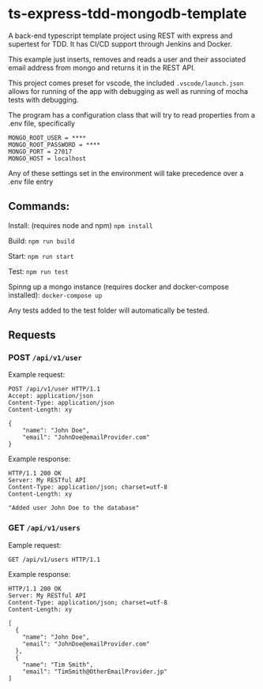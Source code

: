 # ts-express-tdd-mongodb-template
A back-end typescript template project using REST with express and supertest for TDD. It has CI/CD support through Jenkins and Docker. 

This example just inserts, removes and reads a user and their associated email address from mongo and returns it in the REST API.

This project comes preset for vscode, the included ```.vscode/launch.json``` allows for running of the app with debugging as well as running of mocha tests with debugging. 

The program has a configuration class that will try to read properties from a .env file, specifically

```
MONGO_ROOT_USER = ****
MONGO_ROOT_PASSWORD = ****
MONGO_PORT = 27017
MONGO_HOST = localhost
```

Any of these settings set in the environment will take precedence over a .env file entry

## Commands:

Install: (requires node and npm)
``` npm install ```

Build: 
``` npm run build ```

Start:
``` npm run start ```

Test:
``` npm run test ```

Spinng up a mongo instance (requires docker and docker-compose installed): 
``` docker-compose up ``` 

Any tests added to the test folder will automatically be tested. 

## Requests

### POST ```/api/v1/user``` 

Example request:
```
POST /api/v1/user HTTP/1.1
Accept: application/json
Content-Type: application/json
Content-Length: xy

{
    "name": "John Doe",
    "email": "JohnDoe@emailProvider.com"
}
```
Example response:
```
HTTP/1.1 200 OK
Server: My RESTful API
Content-Type: application/json; charset=utf-8
Content-Length: xy

"Added user John Doe to the database" 

```

### GET ```/api/v1/users``` 
Eample request:
```
GET /api/v1/users HTTP/1.1
```

Example response:
```
HTTP/1.1 200 OK
Server: My RESTful API
Content-Type: application/json; charset=utf-8
Content-Length: xy

[
  {
    "name": "John Doe",
    "email": "JohnDoe@emailProvider.com"
  },
  {
    "name": "Tim Smith",
    "email": "TimSmith@OtherEmailProvider.jp"
]
```

